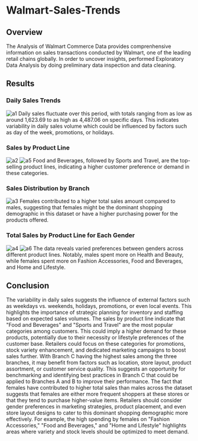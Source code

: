 # Walmart-Sales-Trends


## Overview
The Analysis of Walmart Commerce Data provides comprenhensive information on sales transactions conducted by Walmart, one of the leading retail chains globally. In order to uncover insights, performed Exploratory Data Analysis by doing preliminary data inspection and data cleaning.

## Results

### Daily Sales Trends

![a1]("images\Daily_Sales_Trends.png")
Daily sales fluctuate over this period, with totals ranging from as low as around 1,623.69 to as high as 4,487.06 on specific days. This indicates variability in daily sales volume which could be influenced by factors such as day of the week, promotions, or holidays.

### Sales by Product Line
![a2]("images\Sales_by_product_line.png")
![a5]("images\Total_Sales_Product_Line_each_Branch.png")
Food and Beverages, followed by Sports and Travel, are the top-selling product lines, indicating a higher customer preference or demand in these categories.

### Sales Distribution by Branch
![a3]("images\Sales_Distribution_by_Branch.png")
Females contributed to a higher total sales amount compared to males, suggesting that females might be the dominant shopping demographic in this dataset or have a higher purchasing power for the products offered.

### Total Sales by Product Line for Each Gender
![a4]("images\Total_Sales_Gender.png")
![a6]("images\Total_Sales_Product_Line_Gender.png")
The data reveals varied preferences between genders across different product lines. Notably, males spent more on Health and Beauty, while females spent more on Fashion Accessories, Food and Beverages, and Home and Lifestyle.

## Conclusion

The variability in daily sales suggests the influence of external factors such as weekdays vs. weekends, holidays, promotions, or even local events. This highlights the importance of strategic planning for inventory and staffing based on expected sales volumes.
The sales by product line indicate that "Food and Beverages" and "Sports and Travel" are the most popular categories among customers. This could imply a higher demand for these products, potentially due to their necessity or lifestyle preferences of the customer base. Retailers could focus on these categories for promotions, stock variety enhancement, and dedicated marketing campaigns to boost sales further.
With Branch C having the highest sales among the three branches, it may benefit from factors such as location, store layout, product assortment, or customer service quality. This suggests an opportunity for benchmarking and identifying best practices in Branch C that could be applied to Branches A and B to improve their performance.
The fact that females have contributed to higher total sales than males across the dataset suggests that females are either more frequent shoppers at these stores or that they tend to purchase higher-value items. Retailers should consider gender preferences in marketing strategies, product placement, and even store layout designs to cater to this dominant shopping demographic more effectively. For example, the high spending by females on "Fashion Accessories," "Food and Beverages," and "Home and Lifestyle" highlights areas where variety and stock levels should be optimized to meet demand.
